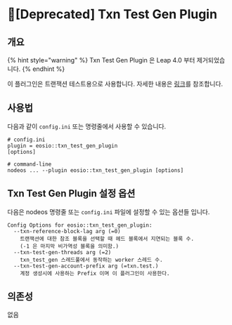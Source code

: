 # \[Deprecated] Txn Test Gen Plugin

## 개요

{% hint style="warning" %}
Txn Test Gen Plugin 은 Leap 4.0 부터 제거되었습니다.&#x20;
{% endhint %}

이 플러그인은 트랜잭션 테스트용으로 사용합니다. 자세한 내용은 [링크](https://github.com/EOSIO/eos/blob/develop/plugins/txn\_test\_gen\_plugin/README.md)를 참조합니다.

## 사용법

다음과 같이 `config.ini` 또는 명령줄에서 사용할 수 있습니다.

```
# config.ini
plugin = eosio::txn_test_gen_plugin
[options]

# command-line
nodeos ... --plugin eosio::txn_test_gen_plugin [options]
```

## Txn Test Gen Plugin 설정 옵션

다음은 nodeos 명령줄 또는 `config.ini` 파일에 설정할 수 있는 옵션들 입니다.

```
Config Options for eosio::txn_test_gen_plugin:
  --txn-reference-block-lag arg (=0)
    트랜잭션에 대한 참조 블록을 선택할 때 헤드 블록에서 지연되는 블록 수.
    (-1 은 마지막 비가역성 블록을 의미함.)
  --txn-test-gen-threads arg (=2)
    txn_test_gen 스레드풀에서 동작하는 worker 스레드 수.
  --txn-test-gen-account-prefix arg (=txn.test.)
    계정 생성시에 사용하는 Prefix 이며 이 플러그인이 사용한다.
```

## 의존성

없음
